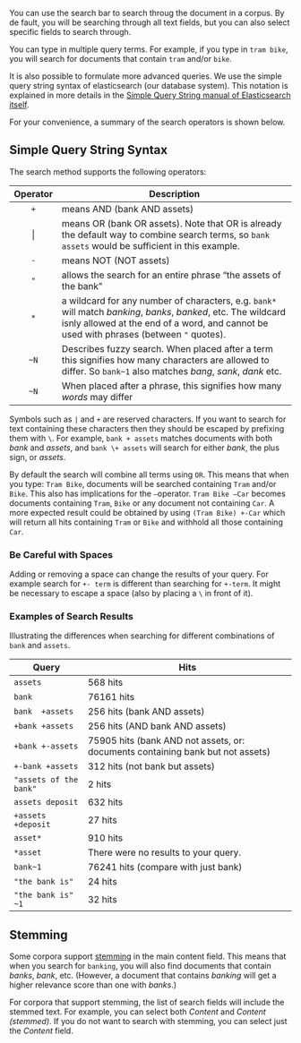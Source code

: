 You can use the search bar to search throug the document in a corpus. By de fault, you will be searching through all text fields, but you can also select specific fields to search through.

You can type in multiple query terms. For example, if you type in `tram bike`, you will search for documents that contain `tram` and/or `bike`.

It is also possible to formulate more advanced queries. We use the simple query string syntax of elasticsearch (our database system). This notation is explained in more details in the [Simple Query String manual of Elasticsearch itself](https://www.elastic.co/guide/en/elasticsearch/reference/5.5/query-dsl-simple-query-string-query.html).

For your convenience, a summary of the search operators is shown below.

## Simple Query String Syntax

The search method supports the following operators:

| Operator | Description |
|:---:| --- |
| `+` | means AND (bank AND assets) |
| &#124; | means OR (bank OR assets). Note that OR is already the default way to combine search terms, so `bank assets` would be sufficient in this example. |
| `-` | means NOT (NOT assets) |
| `"` | allows the search for an entire phrase “the assets of the bank” |
| `*` | a wildcard for any number of characters, e.g. `bank*` will match _banking_, _banks_, _banked_, etc. The wildcard isnly allowed at the end of a word, and cannot be used with phrases (between `"` quotes). |
| `~N` | Describes fuzzy search. When placed after a term this signifies how many characters are allowed to differ. So `bank~1` also matches _bang_, _sank_, _dank_ etc. |
| `~N` | When placed after a phrase, this signifies how many *words* may differ |

Symbols such as `|` and `+` are reserved characters. If you want to search for text containing these characters then they should be escaped by prefixing them with `\`. For example, `bank + assets` matches documents with both _bank_ and _assets_, and `bank \+ assets` will search for either _bank_, the plus sign, or _assets_.

By default the search will combine all terms using `OR`. This means that when you type: `Tram Bike`, documents will be searched containing `Tram` and/or `Bike`. This also has implications for the `–`operator. `Tram Bike –Car` becomes documents containing `Tram`, `Bike` or any document not containing `Car`. A more expected result could be obtained by using `(Tram Bike) +-Car` which will return all hits containing `Tram` or `Bike` and withhold all those containing `Car`.

### Be Careful with Spaces
Adding or removing a space can change the results of your query. For example search for `+- term` is different than searching for `+-term`. It might be necessary to escape a space (also by placing a `\` in front of it).

### Examples of Search Results

Illustrating the differences when searching for different combinations of `bank` and `assets`.

| Query | Hits |
| --- | --- |
| `assets` | 568 hits |
| `bank` | 76161 hits |
| `bank  +assets` | 256 hits  (bank AND assets)|
| `+bank +assets` | 256 hits (AND bank AND assets)|
| `+bank +-assets` | 75905 hits (bank AND not assets, or: documents containing bank but not assets) |
| `+-bank +assets`| 312 hits (not bank but assets) |
| `"assets of the bank"` | 2 hits|
| `assets deposit` | 632 hits|
| `+assets +deposit`| 27 hits|
| `asset*`| 910 hits |
| `*asset` | There were no results to your query. |
| `bank~1` | 76241 hits (compare with just bank) |
| `"the bank is"` | 24 hits |
| `"the bank is" ~1`| 32 hits |

## Stemming

Some corpora support [stemming](https://en.wikipedia.org/wiki/Stemming) in the main content field. This means that when you search for `banking`, you will also find documents that contain _banks_, _bank_, etc. (However, a document that contains _banking_  will get a higher relevance score than one with _banks_.)

For corpora that support stemming, the list of search fields will include the stemmed text. For example, you can select both _Content_ and _Content (stemmed)_. If you do not want to search with stemming, you can select just the _Content_  field.
